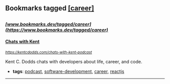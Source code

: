 ## Bookmarks tagged [[career]](https://www.bookmarks.dev?q=[career])

_<sup><sup>[www.bookmarks.dev/tagged/career](https://www.bookmarks.dev/tagged/career)</sup></sup>_
---
#### [Chats with Kent](https://kentcdodds.com/chats-with-kent-podcast)
_<sup>https://kentcdodds.com/chats-with-kent-podcast</sup>_

Kent C. Dodds chats with developers about life, career, and code.


* **tags**: [podcast](../tagged/podcast.md), [software-development](../tagged/software-development.md), [career](../tagged/career.md), [reactjs](../tagged/reactjs.md)
---
